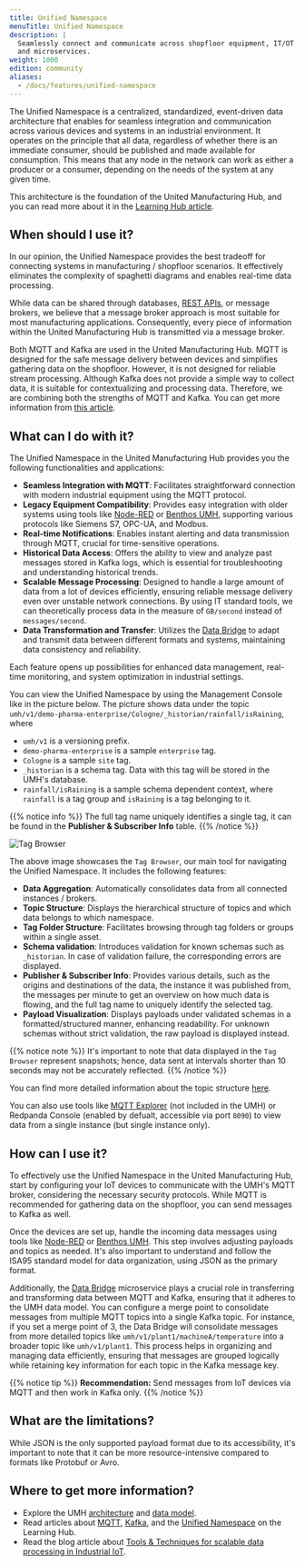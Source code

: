 ```yaml
---
title: Unified Namespace
menuTitle: Unified Namespace
description: |
  Seamlessly connect and communicate across shopfloor equipment, IT/OT systems,
  and microservices.
weight: 1000
edition: community
aliases:
  - /docs/features/unified-namespace
---
```


The Unified Namespace is a centralized, standardized, event-driven data
architecture that enables for seamless integration and communication across
various devices and systems in an industrial environment. It operates on the
principle that all data, regardless of whether there is an immediate consumer,
should be published and made available for consumption. This means that any
node in the network can work as either a producer or a consumer, depending on
the needs of the system at any given time.

This architecture is the foundation of the United Manufacturing Hub, and you
can read more about it in the [Learning Hub article](https://learn.umh.app/lesson/introduction-into-it-ot-unified-namespace/).

## When should I use it?

In our opinion, the Unified Namespace provides the best tradeoff for connecting
systems in manufacturing / shopfloor scenarios. It effectively eliminates the
complexity of spaghetti diagrams and enables real-time data processing.

While data can be shared through databases,
[REST APIs](https://learn.umh.app/lesson/introduction-into-it-ot-https-rest/),
or message brokers, we believe that a message broker approach is most suitable
for most manufacturing applications. Consequently, every piece of information
within the United Manufacturing Hub is transmitted via a message broker.

Both MQTT and Kafka are used in the United Manufacturing Hub. MQTT is designed
for the safe message delivery between devices and simplifies gathering data on
the shopfloor. However, it is not designed for reliable stream processing.
Although Kafka does not provide a simple way to collect data, it is suitable
for contextualizing and processing data. Therefore, we are combining both the
strengths of MQTT and Kafka. You can get more information from [this article](https://learn.umh.app/blog/tools-techniques-for-scalable-data-processing-in-industrial-iot/).

## What can I do with it?

The Unified Namespace in the United Manufacturing Hub provides you the following
functionalities and applications:

- **Seamless Integration with MQTT**: Facilitates straightforward connection
  with modern industrial equipment using the MQTT protocol.
- **Legacy Equipment Compatibility**: Provides easy integration with older
  systems using tools like [Node-RED](/docs/architecture/data-infrastructure/unified-namespace/node-red/)
  or [Benthos UMH](/docs/features/connectivity/benthos-umh/),
  supporting various protocols like Siemens S7, OPC-UA, and Modbus.
- **Real-time Notifications**: Enables instant alerting and data transmission
  through MQTT, crucial for time-sensitive operations.
- **Historical Data Access**: Offers the ability to view and analyze past
  messages stored in Kafka logs, which is essential for troubleshooting and
  understanding historical trends.
- **Scalable Message Processing**: Designed to handle a large amount of data
  from a lot of devices efficiently, ensuring reliable message delivery even
  over unstable network connections. By using IT standard tools, we can
  theoretically process data in the measure of `GB/second` instead of
  `messages/second`.
- **Data Transformation and Transfer**: Utilizes the
  [Data Bridge](/docs/architecture/data-infrastructure/unified-namespace/data-bridge/)
  to adapt and transmit data between different formats and systems, maintaining
  data consistency and reliability.

Each feature opens up possibilities for enhanced data management, real-time
monitoring, and system optimization in industrial settings.

You can view the Unified Namespace by using the Management Console like in the picture
below. The picture shows data under the topic
`umh/v1/demo-pharma-enterprise/Cologne/_historian/rainfall/isRaining`, where

- `umh/v1` is a versioning prefix.
- `demo-pharma-enterprise` is a sample `enterprise` tag.
- `Cologne` is a sample `site` tag.
- `_historian` is a schema tag. Data with this tag will be stored in the UMH's database.
- `rainfall/isRaining` is a sample schema dependent context, where `rainfall` is a tag group and
  `isRaining` is a tag belonging to it.

{{% notice info %}}
The full tag name uniquely identifies a single tag, it can be found in the **Publisher & Subscriber Info** table.
{{% /notice %}}

![Tag Browser](/images/features/unified-namespace/tagBrowser.png?width=80%)

The above image showcases the `Tag Browser`, our main tool for navigating the Unified Namespace. It includes the
following features:

- **Data Aggregation**: Automatically consolidates data from all connected instances / brokers.
- **Topic Structure**: Displays the hierarchical structure of topics and which data belongs to which namespace.
- **Tag Folder Structure**: Facilitates browsing through tag folders or groups within a single asset.
- **Schema validation**: Introduces validation for known schemas such as `_historian`. In case of validation
  failure, the corresponding errors are displayed.
- **Publisher & Subscriber Info**: Provides various details, such as the origins and destinations of the data,
  the instance it was published from, the messages per minute to get an overview on how much data is flowing,
  and the full tag name to uniquely identify the selected tag.
- **Payload Visualization**: Displays payloads under validated schemas in a formatted/structured manner, enhancing
  readability. For unknown schemas without strict validation, the raw payload is displayed instead.

{{% notice note %}}
It's important to note that data displayed in the `Tag Browser` represent snapshots; hence, data sent at
intervals shorter than 10 seconds may not be accurately reflected.
{{% /notice %}}

You can find more detailed information about the topic structure [here](/docs/datamodel/messages).

You can also use tools like [MQTT Explorer](https://mqtt-explorer.com/)
(not included in the UMH) or Redpanda Console (enabled by defualt, accessible
via port `8090`) to view data from a single instance (but single instance only).

## How can I use it?

To effectively use the Unified Namespace in the United Manufacturing Hub, start
by configuring your IoT devices to communicate with the UMH's MQTT broker,
considering the necessary security protocols. While MQTT is recommended for
gathering data on the shopfloor, you can send messages to Kafka as well.

Once the devices are set up, handle the incoming data messages using tools like
[Node-RED](/docs/architecture/data-infrastructure/unified-namespace/node-red/)
or [Benthos UMH](/docs/features/connectivity/benthos-umh/). This step involves
adjusting payloads and topics as needed. It's also important to understand and
follow the ISA95 standard model for data organization, using JSON as the
primary format.

Additionally, the [Data Bridge](/docs/architecture/data-infrastructure/unified-namespace/data-bridge/)
microservice plays a crucial role in transferring and transforming data between
MQTT and Kafka, ensuring that it adheres to the UMH data model. You can
configure a merge point to consolidate messages from multiple MQTT topics into
a single Kafka topic. For instance, if you set a merge point of 3, the Data
Bridge will consolidate messages from more detailed topics like
`umh/v1/plant1/machineA/temperature` into a broader topic like `umh/v1/plant1`.
This process helps in organizing and managing data efficiently, ensuring that
messages are grouped logically while retaining key information for each topic
in the Kafka message key.

{{% notice tip %}}
**Recommendation:** Send messages from IoT devices via MQTT and then work in
Kafka only.
{{% /notice %}}

## What are the limitations?

While JSON is the only supported payload format due to its accessibility, it's
important to note that it can be more resource-intensive compared to formats
like Protobuf or Avro.

## Where to get more information?

- Explore the UMH [architecture](/docs/architecture/) and
  [data model](/docs/datamodel/).
- Read articles about [MQTT](https://learn.umh.app/lesson/introduction-into-it-ot-mqtt/),
  [Kafka](https://learn.umh.app/lesson/introduction-into-it-ot-kafka/),
  and the [Unified Namespace](https://learn.umh.app/lesson/introduction-into-it-ot-unified-namespace/)
  on the Learning Hub.
- Read the blog article about
  [Tools & Techniques for scalable data processing in Industrial IoT](https://learn.umh.app/blog/tools-techniques-for-scalable-data-processing-in-industrial-iot/).

